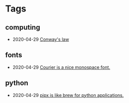 # Tags

## computing <a name="computing" />

* 2020-04-29 [Conway's law](2020-04-29-conwayslaw.html)

## fonts <a name="fonts" />

* 2020-04-29 [Courier is a nice monospace font.](2020-04-29-courier.html)

## python <a name="python" />

* 2020-04-29 [pipx is like brew for python applications.](2020-04-29-pipx.html)
